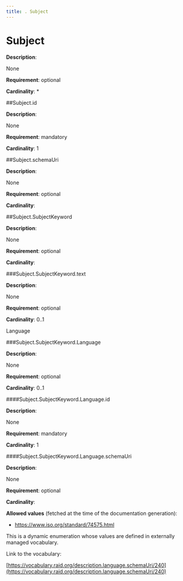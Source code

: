 ```yaml
---
title: . Subject 
---
```

# Subject

**Description**:

None

**Requirement**:
optional



**Cardinality**:
*








##Subject.id

**Description**:

None

**Requirement**:
mandatory



**Cardinality**:
1






 





##Subject.schemaUri

**Description**:

None

**Requirement**:
optional



**Cardinality**:













 





 



##Subject.SubjectKeyword

**Description**:

None

**Requirement**:
optional



**Cardinality**:








###Subject.SubjectKeyword.text

**Description**:

None

**Requirement**:
optional



**Cardinality**:
0..1






 


Language

###Subject.SubjectKeyword.Language

**Description**:

None

**Requirement**:
optional



**Cardinality**:
0..1








####Subject.SubjectKeyword.Language.id

**Description**:

None

**Requirement**:
mandatory



**Cardinality**:
1






 





####Subject.SubjectKeyword.Language.schemaUri

**Description**:

None

**Requirement**:
optional



**Cardinality**:







**Allowed values** (fetched at the time of the documentation generation):

* https://www.iso.org/standard/74575.html


This is a dynamic enumeration whose values are defined in externally managed vocabulary. 

Link to the vocabulary:

[https://vocabulary.raid.org/description.language.schemaUri/240](https://vocabulary.raid.org/description.language.schemaUri/240)










 





 



 




 



